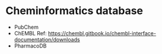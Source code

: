 # Cheminformatics database
- PubChem
- ChEMBL
  Ref: https://chembl.gitbook.io/chembl-interface-documentation/downloads
- PharmacoDB

